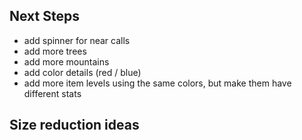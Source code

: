 ## Next Steps

- add spinner for near calls
- add more trees
- add more mountains
- add color details (red / blue)
- add more item levels using the same colors, but make them have different stats 

## Size reduction ideas
